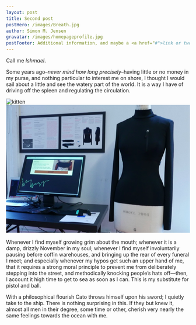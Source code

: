 ```yaml
---
layout: post
title: Second post
postHero: /images/Breath.jpg
author: Simon M. Jensen
gravatar: /images/homepageprofile.jpg
postFooter: Additional information, and maybe a <a href="#">link or two</a>
---
```


Call me *Ishmael*.

Some years ago–*never mind how long
precisely*–having little or no money in my purse, and nothing
particular to interest me on shore, I thought I would sail about a little
and see the watery part of the world. It is a way I have of driving off
the spleen and regulating the circulation.

<div class= "aroundImage">
<img src="http://placekitten.com/g/400/200"
     alt="kitten">
</div>

<div class= "aroundImage" style="width: 400; height:auto;">
<img src="/images/Breath.jpg" alt = "breath">
</div>

Whenever I find myself growing grim about the mouth; whenever it is a damp,
drizzly November in my soul; whenever I find myself involuntarily pausing
before coffin warehouses, and bringing up the rear of every funeral I meet;
and especially whenever my hypos get such an upper hand of me, that it
requires a strong moral principle to prevent me from deliberately stepping
into the street, and methodically knocking people’s hats off—then, I
account it high time to get to sea as soon as I can. This is my substitute
for pistol and ball.

With a philosophical flourish Cato throws himself upon
his sword; I quietly take to the ship. There is nothing surprising in this.
If they but knew it, almost all men in their degree, some time or other,
cherish very nearly the same feelings towards the ocean with me.
